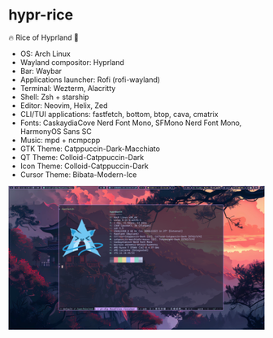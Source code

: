# hypr-rice

:fire: Rice of Hyprland 🍚

- OS: Arch Linux
- Wayland compositor: Hyprland
- Bar: Waybar
- Applications launcher: Rofi (rofi-wayland)
- Terminal: Wezterm, Alacritty
- Shell: Zsh + starship
- Editor: Neovim, Helix, Zed
- CLI/TUI applications: fastfetch, bottom, btop, cava, cmatrix
- Fonts: CaskaydiaCove Nerd Font Mono, SFMono Nerd Font Mono, HarmonyOS Sans SC
- Music: mpd + ncmpcpp
- GTK Theme: Catppuccin-Dark-Macchiato
- QT Theme: Colloid-Catppuccin-Dark
- Icon Theme: Colloid-Catppuccin-Dark
- Cursor Theme: Bibata-Modern-Ice

![archlinux](https://github.com/pengshp/images/blob/011c955ee1d9e613ebc1019fe9d9fd3c299605cb/2024-11-11-134428_hyprshot.png)

